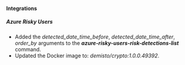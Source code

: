 
#### Integrations
##### Azure Risky Users
- Added the *detected_date_time_before*, *detected_date_time_after*, *order_by* arguments to the ***azure-risky-users-risk-detections-list*** command.
- Updated the Docker image to: *demisto/crypto:1.0.0.49392*.